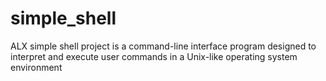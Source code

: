 # simple_shell
ALX simple shell project is a command-line interface program designed to interpret and execute user commands in a Unix-like operating system environment
